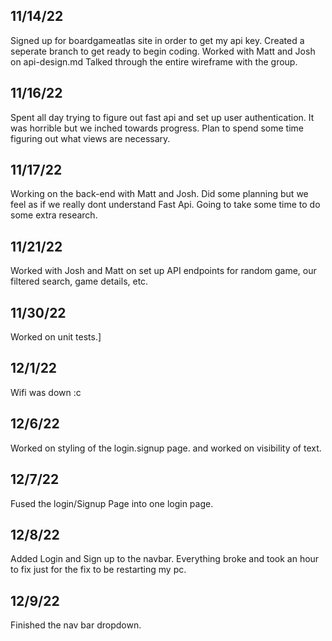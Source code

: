 ## 11/14/22

Signed up for boardgameatlas site in order to get my api key.
Created a seperate branch to get ready to begin coding.
Worked with Matt and Josh on api-design.md
Talked through the entire wireframe with the group.

## 11/16/22

Spent all day trying to figure out fast api and set up
user authentication. It was horrible but we inched towards progress. Plan to spend some time figuring out what
views are necessary.

## 11/17/22

Working on the back-end with Matt and Josh. Did some planning but we feel as if we really dont understand Fast Api. Going to take some
time to do some extra research.

## 11/21/22

Worked with Josh and Matt on set up API endpoints for random game, our filtered search, game details, etc.

## 11/30/22
Worked on unit tests.]

## 12/1/22
Wifi was down :c

## 12/6/22
Worked on styling of the login.signup page.
and worked on visibility of text.

## 12/7/22
Fused the login/Signup Page into one login page.

## 12/8/22
Added Login and Sign up to the navbar. Everything broke and took an hour to fix just for the fix to be restarting my pc.

## 12/9/22
Finished the nav bar dropdown.
